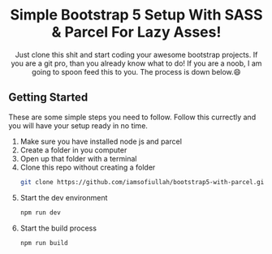 <h1 align="center">Simple Bootstrap 5 Setup With SASS & Parcel For Lazy Asses!</h1>

<p align="center">Just clone this shit and start coding your awesome bootstrap projects. If you are a git pro, than you already know what to do! If you are a noob, I am going to spoon feed this to you. The process is down below.😄</p>

<!-- GETTING STARTED -->
## Getting Started

These are some simple steps you need to follow.
Follow this currectly and you will have your setup ready in no time.

1. Make sure you have installed node js and parcel
2. Create a folder in you computer
3. Open up that folder with a terminal
4. Clone this repo without creating a folder
   ```sh
   git clone https://github.com/iamsofiullah/bootstrap5-with-parcel.git .
   ```
5. Start the dev environment
   ```sh
   npm run dev
   ```
6. Start the build process
   ```sh
   npm run build
   ```